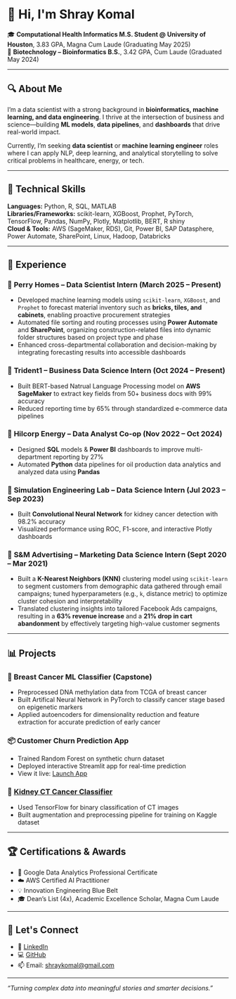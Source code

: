 # 👋 Hi, I'm Shray Komal

🎓 **Computational Health Informatics M.S. Student @ University of Houston**, 3.83 GPA,  Magna Cum Laude (Graduating May 2025)  
🧬 **Biotechnology – Bioinformatics B.S.**, 3.42 GPA,  Cum Laude (Graduated May 2024)

---

## 🔍 About Me

I’m a data scientist with a strong background in **bioinformatics, machine learning, and data engineering**. I thrive at the intersection of business and science—building **ML models**, **data pipelines**, and **dashboards** that drive real-world impact.

Currently, I’m seeking **data scientist** or **machine learning engineer** roles where I can apply NLP, deep learning, and analytical storytelling to solve critical problems in healthcare, energy, or tech.

---

## 🧠 Technical Skills

**Languages:** Python, R, SQL, MATLAB  
**Libraries/Frameworks:** scikit-learn, XGBoost, Prophet, PyTorch, TensorFlow, Pandas, NumPy, Plotly, Matplotlib, BERT, R shiny  
**Cloud & Tools:** AWS (SageMaker, RDS), Git, Power BI, SAP Datasphere, Power Automate, SharePoint, Linux, Hadoop, Databricks

---

## 💼 Experience

### 🔹 **Perry Homes – Data Scientist Intern** (March 2025 – Present)
- Developed machine learning models using `scikit-learn`, `XGBoost`, and `Prophet` to forecast material inventory such as **bricks, tiles, and cabinets**, enabling proactive procurement strategies
- Automated file sorting and routing processes using **Power Automate** and **SharePoint**, organizing construction-related files into dynamic folder structures based on project type and phase
- Enhanced cross-departmental collaboration and decision-making by integrating forecasting results into accessible dashboards

### 🔹 **Trident1 – Business Data Science Intern** (Oct 2024 – Present)
- Built BERT-based Natrual Language Processing model on **AWS SageMaker** to extract key fields from 50+ business docs with 99% accuracy
- Reduced reporting time by 65% through standardized e-commerce data pipelines

### 🔹 **Hilcorp Energy – Data Analyst Co-op** (Nov 2022 – Oct 2024)
- Designed **SQL** models & **Power BI** dashboards to improve multi-department reporting by 27%
- Automated **Python** data pipelines for oil production data analytics and analyzed data using **Pandas**

### 🔹 **Simulation Engineering Lab – Data Science Intern** (Jul 2023 – Sep 2023)
- Built **Convolutional Neural Network** for kidney cancer detection with 98.2% accuracy
- Visualized performance using ROC, F1-score, and interactive Plotly dashboards

### 🔹 **S&M Advertising – Marketing Data Science Intern** (Sept 2020 – Mar 2021)
- Built a **K-Nearest Neighbors (KNN)** clustering model using `scikit-learn` to segment customers from demographic data gathered through email campaigns; tuned hyperparameters (e.g., `k`, distance metric) to optimize cluster cohesion and interpretability  
- Translated clustering insights into tailored Facebook Ads campaigns, resulting in a **63% revenue increase** and a **21% drop in cart abandonment** by effectively targeting high-value customer segments

---

## 📊 Projects

### 🧪 Breast Cancer ML Classifier (Capstone)
- Preprocessed DNA methylation data from TCGA of breast cancer
- Built Artifical Neural Network in PyTorch to classify cancer stage based on epigenetic markers
- Applied autoencoders for dimensionality reduction and feature extraction for accurate prediction of early cancer

### 📦 Customer Churn Prediction App
- Trained Random Forest on synthetic churn dataset
- Deployed interactive Streamlit app for real-time prediction
- View it live: [Launch App](https://aa38-35-245-75-112.ngrok-free.app/)

### 🧬 [Kidney CT Cancer Classifier](https://github.com/shraykomal/--projects/blob/main/convolutional_neural_network.ipynb) 
- Used TensorFlow for binary classification of CT images
- Built augmentation and preprocessing pipeline for training on Kaggle dataset

---

## 🏆 Certifications & Awards

- 📜 Google Data Analytics Professional Certificate  
- ☁️ AWS Certified AI Practitioner  
- 💡 Innovation Engineering Blue Belt  
- 🎓 Dean’s List (4x), Academic Excellence Scholar, Magna Cum Laude

---

## 🤝 Let's Connect

- 💼 [LinkedIn](https://linkedin.com/in/shraykomal)  
- 💻 [GitHub](https://github.com/shraykomal)  
- 📫 Email: shraykomal@gmail.com

---

_“Turning complex data into meaningful stories and smarter decisions.”_
